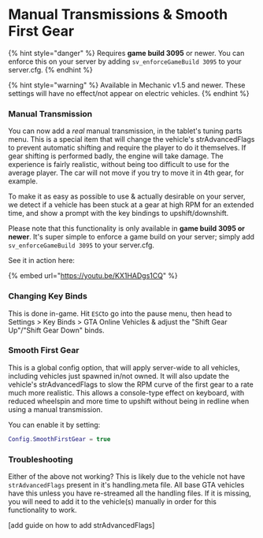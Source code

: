 # Manual Transmissions & Smooth First Gear

{% hint style="danger" %}
Requires **game build 3095** or newer. You can enforce this on your server by adding `sv_enforceGameBuild 3095` to your server.cfg.
{% endhint %}

{% hint style="warning" %}
Available in Mechanic v1.5 and newer. These settings will have no effect/not appear on electric vehicles.
{% endhint %}

### Manual Transmission

You can now add a _real_ manual transmission, in the tablet's tuning parts menu. This is a special item that will change the vehicle's strAdvancedFlags to prevent automatic shifting and require the player to do it themselves. If gear shifting is performed badly, the engine will take damage. The experience is fairly realistic, without being too difficult to use for the average player. The car will not move if you try to move it in 4th gear, for example.

To make it as easy as possible to use & actually desirable on your server, we detect if a vehicle has been stuck at a gear at high RPM for an extended time, and show a prompt with the key bindings to upshift/downshift.

Please note that this functionality is only available in **game build 3095 or newer**. It's super simple to enforce a game build on your server; simply add `sv_enforceGameBuild 3095` to your server.cfg.

See it in action here:

{% embed url="https://youtu.be/KX1HADgs1CQ" %}

### Changing Key Binds

This is done in-game. Hit `ESC`to go into the pause menu, then head to Settings > Key Binds > GTA Online Vehicles & adjust the "Shift Gear Up"/"Shift Gear Down" binds.

### Smooth First Gear

This is a global config option, that will apply server-wide to all vehicles, including vehicles just spawned in/not owned. It will also update the vehicle's strAdvancedFlags to slow the RPM curve of the first gear to a rate much more realistic. This allows a console-type effect on keyboard, with reduced wheelspin and more time to upshift without being in redline when using a manual transmission.

You can enable it by setting:

```lua
Config.SmoothFirstGear = true
```

### Troubleshooting

Either of the above not working? This is likely due to the vehicle not have `strAdvancedFlags` present in it's handling.meta file. All base GTA vehicles have this unless you have re-streamed all the handling files. If it is missing, you will need to add it to the vehicle(s) manually in order for this functionality to work.

\[add guide on how to add strAdvancedFlags]

